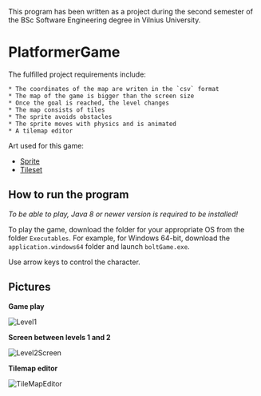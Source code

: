 This program has been written as a project during the second semester of the BSc Software Engineering degree in Vilnius University.

# PlatformerGame

The fulfilled project requirements include:

	* The coordinates of the map are writen in the `csv` format
	* The map of the game is bigger than the screen size
	* Once the goal is reached, the level changes
	* The map consists of tiles
	* The sprite avoids obstacles
	* The sprite moves with physics and is animated
	* A tilemap editor

Art used for this game:

* [Sprite](https://www.gameart2d.com/cat-and-dog-free-sprites.html)
* [Tileset](https://opengameart.org/content/city-pixel-tileset)


## How to run the program

*To be able to play, Java 8 or newer version is required to be installed!*

To play the game, download the folder for your appropriate OS from the folder `Executables`. For example, for Windows 64-bit, download the `application.windows64` folder and launch `boltGame.exe`.

Use arrow keys to control the character.


## Pictures

**Game play**

![Level1](https://user-images.githubusercontent.com/73688133/113470456-7ffc2600-945e-11eb-85d5-e71df8b725b3.png)


**Screen between levels 1 and 2**

![Level2Screen](https://user-images.githubusercontent.com/73688133/113470459-87233400-945e-11eb-8e98-eaea135d7e0b.png)


**Tilemap editor**

![TileMapEditor](https://user-images.githubusercontent.com/73688133/113470460-89858e00-945e-11eb-947b-67f127553b30.png)
